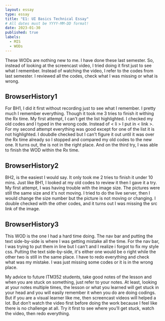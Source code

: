 ```yaml
---
layout: essay
type: essay
title: "E1: UI Basics Technical Essay"
# All dates must be YYYY-MM-DD format!
date: 2023-01-30
published: true
labels:
  - MIS
  - WODs
---
```

<p>These WODs are nothing new to me. I have done these last semester. So, instead of looking at the screencast video, I tried doing it first just to see what I remember. Instead of watching the video, I refer to the codes from last semester. I reviewed all the codes, check what I was missing or what is wrong.</p>

<h2><b>BrowserHistory1</b></h2>
<p>
For BH1, I did it first without recording just to see what I remember. I pretty much I remember everything. Though it took me 3 tries to finish it withing the Rx time. My first attempt, I can't get the list highlighted. I checked my old codes and I typed in the wrong code. Instead of < li > I put in < link >. For my second attempt everything was good except for one of the list it is not highlighted. I doubdle checked but I can't figure it out until it was over the Rx time already so I stopped and compared my old codes to the new one. It turns out, the </a> is not in the right place. And on the third try, I was able to finish the WOD within the Rx time.
</p>

<h2><b>BrowserHistory2</b></h2>
<p>
BH2, is the easiest I would say. It only took me 2 tries to finish it under 10 mins. Just like BH1, I looked at my old codes to review it then I gave it a try. My first attempt, I was having trouble with the image size. The pictures were still the same size and it's not moving. I tried to do the live server, then I would change the size number but the picture is not moving or changing. I double checked with the other codes, and it turns out I was missing the src link of the image. 
</p>


<h2><b>BrowserHistory3</b></h2>
<p>
  This WOD is the one I had a hard time doing. The nav bar and putting the text side-by-side is where I was getting mistake all the time. For the nav bar, I was trying to put them in line but I can't and I realize i forgot to fix my style css. Putting the text side-by-side, it's either one would be o right while the other two is still in the same place. I have to redo everything and check what was my mistake. I was just missing some codes or it is in the wrong place. 
</p>

<p>My advice to future ITM352 students, take good notes of the lesson and when you are stuck on something, just refer to your notes. At least, looking at your notes multiple times, the lesson or what you learned will get stuck in your head and you will easily remember it when you do are doing codings. But if you are a visual learner like me, then screencast videos will helped a lot. But don’t watch the video first before doing the work because I feel like there is no challenge at all. Try it first to see where you’ll get stuck, watch the video, then redo everything.</p>
